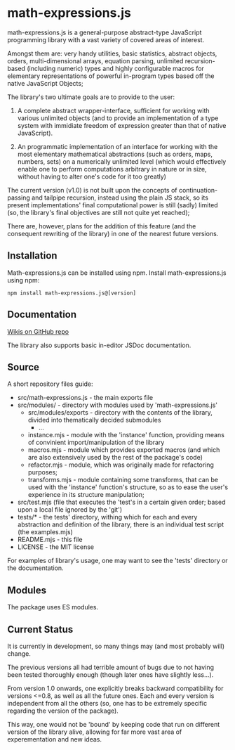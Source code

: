 # math-expressions.js

math-expressions.js is a general-purpose abstract-type JavaScript programming library with a vast variety of covered areas of interest.

Amongst them are: very handy utilities, basic statistics, abstract objects, 
orders, multi-dimensional arrays, equation parsing, unlimited recursion-based (including numeric) types 
and highly configurable macros for elementary representations of powerful in-program 
types based off the native JavaScript Objects;

The library's two ultimate goals are to provide to the user:

1. A complete abstract wrapper-interface, sufficient for 
working with various unlimited objects (and to provide an 
implementation of a type system with immidiate freedom of 
expression greater than that of native JavaScript). 

2. An programmatic implementation of an interface for working with 
the most elementary mathematical abstractions 
(such as orders, maps, numbers, sets) on a numerically unlimited 
level (which would effectively enable one to perform computations
arbitrary in nature or in size, without having to alter one's 
code for it too greatly)

The current version (v1.0) is not built upon the concepts of 
continuation-passing and tailpipe recursion, instead using the plain JS stack, so its present implementations' final 
computational power is still (sadly) limited (so, the library's final objectives are still not quite yet reached); 

There are, however, plans for the addition of this feature (and the consequent rewriting of the library)
in one of the nearest future versions. 

<!-- * About the compatibility changes: -->
<!-- * The compatibility is broken in 3 places: 1. the imports and 2. the default arguments of functions... 3. (sometimes) The precise argument lists and definitions of functions (though, the changes were always only generalizing, expansive and constructive...) -->
<!-- * Also, some elements of the old API change entirely (this touches classes especially much...): certain things change names, disappear or (far more usually) get (immensely) generalized; -->

## Installation

Math-expressions.js can be installed using npm.
Install math-expressions.js using npm:

    npm install math-expressions.js@[version]

## Documentation 

<!-- * Planned: each version has its own documentation... Though stuff >= 0.8 is marked as 'not recommended for use (bugs)' -->
[Wikis on GitHub repo](https://github.com/HGARgG-0710/math-expressions.js/wiki)

The library also supports basic in-editor JSDoc documentation. 

## Source

A short repository files guide: 

<!-- * Funnote: later (when ready to publish on GitHub, and go write the docs) - count the definitions throughout the files; -->
<!-- ! UPDATE THIS!!! Each and every file in the chain ought to have its purpose described here... -->

- src/math-expressions.js - the main exports file
- src/modules/ - directory with modules used by 'math-expressions.js'
	- src/modules/exports - directory with the contents of the library, divided into thematically decided submodules
		- ...
	- instance.mjs - module with the 'instance' function, providing means of convinient import/manipulation of the library
	- macros.mjs - module which provides exported macros (and which are also extensively used by the rest of the package's code)
	- refactor.mjs - module, which was originally made for refactoring purposes; 
	- transforms.mjs - module containing some transforms, that can be used with the 'instance' function's structure, so as to ease the user's experience in its structure manipulation; 
- src/test.mjs (file that executes the 'test's in a certain given order; based upon a local file ignored by the 'git')
- tests/* - the tests' directory, withing which for each and every abstraction and definition of the library, there is an individual test script (the examples.mjs)
- README.mjs - this file
- LICENSE  - the MIT license


For examples of library's usage, one may want to see the 'tests' directory or the documentation. 

## Modules

The package uses ES modules. 
<!-- ? Why only them? It could also support the CommonJS modules...; -->
<!-- TODO: add support for those - after finishing the testing procedures, compile to CJS with tsc and then add the appropriate 'export-require' fields in the 'package.json', decide which extensions one'd rather use... -->

## Current Status 

It is currently in development, so many things may (and most probably will) change. 

The previous versions all had terrible amount of bugs due to not having been tested thoroughly enough (though later ones have slightly less...). 

From version 1.0 onwards, one explicitly breaks backward compatibility for versions <=0.8, as well as all the future ones. 
Each and every version is independent from all the others (so, one has to be extremely specific regarding the version of the package). 

This way, one would not be 'bound' by keeping code that run on different version of the library alive, allowing for far more vast area of 
experementation and new ideas. 
